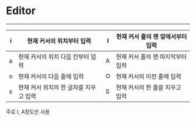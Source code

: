 # Editor
---


| i | 현재 커서의 위치부터 입력 | I | 현재 커서 줄의 맨 앞에서부터 입력 |
| --- | --- | --- | --- |
| a | 현재 커서의 위치 다음 칸부터 입력 | A | 현재 커서 줄의 맨 마지막부터 입력 |
| o | 현재 커서의 다음 줄에 입력  | O  | 현재 커서의 이전 줄에 입력  |
| s | 현재 커서 위치의 한 글자를 지우고 입력 | S | 현재 커서의 한 줄을 지우고 입력 |

주로 I, A정도만 사용